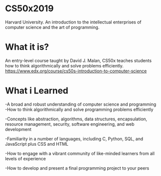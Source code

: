# CS50x2019
Harvard University. An introduction to the intellectual enterprises of computer science and the art of programming.

# What it is?
An entry-level course taught by David J. Malan, CS50x teaches students how to think algorithmically and solve problems efficiently.
https://www.edx.org/course/cs50s-introduction-to-computer-science

# What i Learned

-A broad and robust understanding of computer science and programming
-How to think algorithmically and solve programming problems efficiently

-Concepts like abstraction, algorithms, data structures, encapsulation, resource management, security, software engineering, and web development

-Familiarity in a number of languages, including C, Python, SQL, and JavaScript plus CSS and HTML

-How to engage with a vibrant community of like-minded learners from all levels of experience

-How to develop and present a final programming project to your peers
